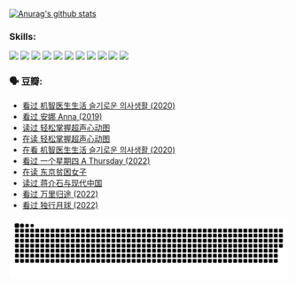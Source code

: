 
[![Anurag's github stats](https://github-readme-stats.vercel.app/api?username=w940853815)](https://github.com/anuraghazra/github-readme-stats)

### Skills:

<code><img height="32" src="https://cdn.jsdelivr.net/npm/simple-icons@v5/icons/python.svg"></code>
<code><img height="32" src="https://cdn.jsdelivr.net/npm/simple-icons@v5/icons/javascript.svg"></code>
<code><img height="32" src="https://cdn.jsdelivr.net/npm/simple-icons@v5/icons/django.svg"></code>
<code><img height="32" src="https://cdn.jsdelivr.net/npm/simple-icons@v5/icons/flask.svg"></code>
<code><img height="32" src="https://cdn.jsdelivr.net/npm/simple-icons@v5/icons/vuetify.svg"></code>
<code><img height="32" src="https://cdn.jsdelivr.net/npm/simple-icons@v5/icons/git.svg"></code>
<code><img height="32" src="https://cdn.jsdelivr.net/npm/simple-icons@v5/icons/docker.svg"></code>
<code><img height="32" src="https://cdn.jsdelivr.net/npm/simple-icons@v5/icons/postgresql.svg"></code>
<code><img height="32" src="https://cdn.jsdelivr.net/npm/simple-icons@v5/icons/elasticsearch.svg"></code>
<code><img height="32" src="https://cdn.jsdelivr.net/npm/simple-icons@v5/icons/macos.svg"></code>
<code><img height="32" src="https://cdn.jsdelivr.net/npm/simple-icons@v5/icons/linux.svg"></code>

### 🗣 豆瓣:

<!-- DOUBAN-ACTIVITIES:START -->
- [看过 机智医生生活 슬기로운 의사생활‎ (2020)](https://www.douban.com/people/136069238/status/4036497310/?_i=67365716)
- [看过 安娜 Anna‎ (2019)](https://www.douban.com/people/136069238/status/4034580096/?_i=67365716)
- [读过 轻松掌握超声心动图](https://www.douban.com/people/136069238/status/4031937639/?_i=67365716)
- [在读 轻松掌握超声心动图](https://www.douban.com/people/136069238/status/4030989967/?_i=67365716)
- [在看 机智医生生活 슬기로운 의사생활‎ (2020)](https://www.douban.com/people/136069238/status/4028652712/?_i=67365716)
- [看过 一个星期四 A Thursday‎ (2022)](https://www.douban.com/people/136069238/status/4027759975/?_i=67365716)
- [在读 东京贫困女子](https://www.douban.com/people/136069238/status/4027149520/?_i=67365716)
- [读过 蒋介石与现代中国](https://www.douban.com/people/136069238/status/4027149061/?_i=67365716)
- [看过 万里归途‎ (2022)](https://www.douban.com/people/136069238/status/4026748987/?_i=67365716)
- [看过 独行月球‎ (2022)](https://www.douban.com/people/136069238/status/4022883157/?_i=67365716)
<!-- DOUBAN-ACTIVITIES:END -->


![Snake animation](https://raw.githubusercontent.com/w940853815/w940853815/output/github-contribution-grid-snake.svg)

<!--
**w940853815/w940853815** is a ✨ _special_ ✨ repository because its `README.md` (this file) appears on your GitHub profile.

Here are some ideas to get you started:

- 🔭 I’m currently working on ...
- 🌱 I’m currently learning ...
- 👯 I’m looking to collaborate on ...
- 🤔 I’m looking for help with ...
- 💬 Ask me about ...
- 📫 How to reach me: ...
- 😄 Pronouns: ...
- ⚡ Fun fact: ...
-->
